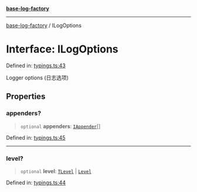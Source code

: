 [**base-log-factory**](../index.md)

***

[base-log-factory](../index.md) / ILogOptions

# Interface: ILogOptions

Defined in: [typings.ts:43](https://github.com/fengxinming/log-base/blob/a5fb852e6e988415aefb3bad08caae82eaa58e63/src/typings.ts#L43)

Logger options (日志选项)

## Properties

### appenders?

> `optional` **appenders**: [`IAppender`](IAppender.md)[]

Defined in: [typings.ts:45](https://github.com/fengxinming/log-base/blob/a5fb852e6e988415aefb3bad08caae82eaa58e63/src/typings.ts#L45)

***

### level?

> `optional` **level**: [`TLevel`](../type-aliases/TLevel.md) \| [`Level`](../enumerations/Level.md)

Defined in: [typings.ts:44](https://github.com/fengxinming/log-base/blob/a5fb852e6e988415aefb3bad08caae82eaa58e63/src/typings.ts#L44)
